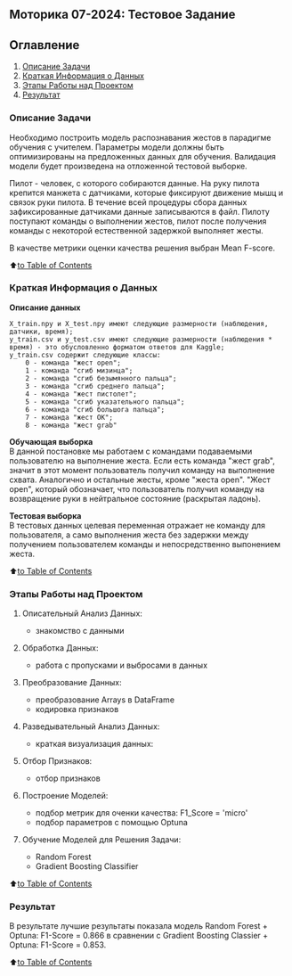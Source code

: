 ## **Моторика 07-2024: Тестовое Задание**

## Оглавление
1. [Описание Задачи](README.md#описание-задачи)
2. [Краткая Информация о Данных](README.md#краткая-информация-о-данных)
3. [Этапы Работы над Проектом](README.md#этапы-работы-над-проектом)
4. [Результат](README.md#результат)


### Описание Задачи

Необходимо построить модель распознавания жестов в парадигме обучения с учителем. Параметры модели должны быть оптимизированы на предложенных данных для обучения. Валидация модели будет произведена на отложенной тестовой выборке.

Пилот - человек, с которого собираются данные.
На руку пилота крепится манжета с датчиками, которые фиксируют движение мышц и связок руки пилота. В течение всей процедуры сбора данных зафиксированные датчиками данные записываются в файл.
Пилоту поступают команды о выполнении жестов, пилот после получения команды с некоторой естественной задержкой выполняет жесты.

В качестве метрики оценки качества решения выбран Mean F-score.

:arrow_up:[to Table of Contents](README.md#оглавление)


### Краткая Информация о Данных

**Описание данных**

    X_train.npy и X_test.npy имеют следующие размерности (наблюдения, датчики, время);
    y_train.csv и y_test.csv имеют следующие размерности (наблюдения * время) - это обусловленно форматом ответов для Kaggle;
    y_train.csv содержит следующие классы:
        0 - команда "жест open";
        1 - команда "сгиб мизинца";
        2 - команда "сгиб безымянного пальца";
        3 - команда "сгиб среднего пальца";
        4 - команда "жест пистолет";
        5 - команда "сгиб указательного пальца";
        6 - команда "сгиб большога пальца";
        7 - команда "жест ОК";
        8 - команда "жест grab"

**Обучающая выборка** \
В данной постановке мы работаем с командами подаваемыми пользователю на выполнение жеста. Если есть команда "жест grab", значит в этот момент пользователь получил команду на выполнение схвата.
Аналогично и остальные жесты, кроме "жеста open".
"Жест open", который обозначает, что пользователь получил команду на возвращение руки в нейтральное состояние (раскрытая ладонь).

**Тестовая выборка** \
В тестовых данных целевая переменная отражает не команду для пользователя, а само выполнения жеста без задержки между получением пользователем команды и непосредственно выпонением жеста.

:arrow_up:[to Table of Contents](README.md#оглавление)


### Этапы Работы над Проектом

1. Описательный Анализ Данных:
   - знакомство с данными

2. Обработка Данных:
   - работа с пропусками и выбросами в данных

3. Преобразование Данных:
   - преобразование Arrays в DataFrame
   - кодировка признаков

4. Разведывательный Анализ Данных:
   - краткая визуализация данных:

5. Отбор Признаков:
   - отбор признаков

6. Построение Моделей:
   - подбор метрик для оченки качества: F1_Score = 'micro'
   - подбор параметров с помощью Optuna

7. Обучение Моделей для Решения Задачи:
   - Random Forest
   - Gradient Boosting Classifier

:arrow_up:[to Table of Contents](README.md#оглавление)


### Результат

В результате лучшие результаты показала модель Random Forest + Optuna: F1-Score = 0.866 в сравнении с Gradient Boosting Classier + Optuna: F1-Score = 0.853.



:arrow_up:[to Table of Contents](README.md#оглавление)
